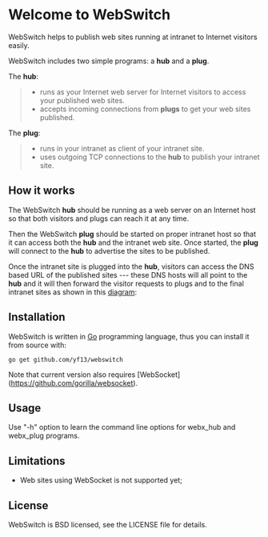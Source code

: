 Welcome to WebSwitch
===================

WebSwitch helps to publish web sites running at intranet to Internet visitors easily. 

WebSwitch includes two simple programs: a **hub** and a **plug**. 

The **hub**:

 > - runs as your Internet web server for Internet visitors to access your published web sites. 
 > - accepts incoming connections from **plugs** to get your web sites published.

The **plug**: 

> 
> - runs in your intranet as client of your intranet site.
> - uses outgoing TCP connections to the **hub** to publish your intranet site.

How it works
-------------

The WebSwitch **hub** should be running as a web server on an Internet host so that both visitors 
and plugs can reach it at any time. 

Then the WebSwitch **plug** should be started on proper intranet host so that it can access both
the **hub** and the intranet web site. Once started, the **plug** will connect to the **hub** to
advertise the sites to be published.

Once the intranet site is plugged into the **hub**, visitors can access the DNS based URL of the
published sites --- these DNS hosts will all point to the **hub** and it will then forward the 
visitor requests to plugs and to the final intranet sites as shown in this [diagram](./how-it-works.png): 


Installation 
-------------

WebSwitch is written in [Go](http://golang.org) programming language, thus you can install it from source with:

	go get github.com/yf13/webswitch

Note that current version also requires [WebSocket] (https://github.com/gorilla/websocket).

Usage
---------



Use "-h" option to learn the command line options for webx_hub and webx_plug programs.


Limitations
----------------

 - Web sites using WebSocket is not supported yet;
 

License
-----------

WebSwitch is BSD licensed, see the LICENSE file for details.


